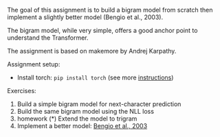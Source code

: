 The goal of this assignment is to build a bigram model from scratch then implement a slightly better model (Bengio et al., 2003).

The bigram model, while very simple, offers a good anchor point to understand the Transformer.

The assignment is based on makemore by Andrej Karpathy.

Assignment setup:
- Install torch: `pip install torch` (see more [instructions](https://pytorch.org/get-started/locally/))

Exercises:
1. Build a simple bigram model for next-character prediction
2. Build the same bigram model using the NLL loss
3. homework (*) Extend the model to trigram
4. Implement a better model: [Bengio et al., 2003](https://www.jmlr.org/papers/volume3/bengio03a/bengio03a.pdf)

